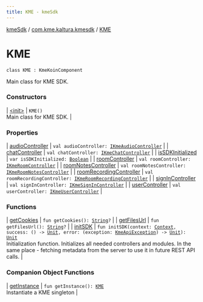 ```yaml
---
title: KME - kmeSdk
---
```


[kmeSdk](../../index.html) / [com.kme.kaltura.kmesdk](../index.html) / [KME](./index.html)

# KME

`class KME : KmeKoinComponent`

Main class for KME SDK.

### Constructors

| [&lt;init&gt;](-init-.html) | `KME()`<br>Main class for KME SDK. |

### Properties

| [audioController](audio-controller.html) | `val audioController: `[`IKmeAudioController`](../../com.kme.kaltura.kmesdk.controller/-i-kme-audio-controller/index.html) |
| [chatController](chat-controller.html) | `val chatController: `[`IKmeChatController`](../../com.kme.kaltura.kmesdk.controller/-i-kme-chat-controller/index.html) |
| [isSDKInitialized](is-s-d-k-initialized.html) | `var isSDKInitialized: `[`Boolean`](https://kotlinlang.org/api/latest/jvm/stdlib/kotlin/-boolean/index.html) |
| [roomController](room-controller.html) | `val roomController: `[`IKmeRoomController`](../../com.kme.kaltura.kmesdk.controller/-i-kme-room-controller/index.html) |
| [roomNotesController](room-notes-controller.html) | `val roomNotesController: `[`IKmeRoomNotesController`](../../com.kme.kaltura.kmesdk.controller/-i-kme-room-notes-controller/index.html) |
| [roomRecordingController](room-recording-controller.html) | `val roomRecordingController: `[`IKmeRoomRecordingController`](../../com.kme.kaltura.kmesdk.controller/-i-kme-room-recording-controller/index.html) |
| [signInController](sign-in-controller.html) | `val signInController: `[`IKmeSignInController`](../../com.kme.kaltura.kmesdk.controller/-i-kme-sign-in-controller/index.html) |
| [userController](user-controller.html) | `val userController: `[`IKmeUserController`](../../com.kme.kaltura.kmesdk.controller/-i-kme-user-controller/index.html) |

### Functions

| [getCookies](get-cookies.html) | `fun getCookies(): `[`String`](https://kotlinlang.org/api/latest/jvm/stdlib/kotlin/-string/index.html)`?` |
| [getFilesUrl](get-files-url.html) | `fun getFilesUrl(): `[`String`](https://kotlinlang.org/api/latest/jvm/stdlib/kotlin/-string/index.html)`?` |
| [initSDK](init-s-d-k.html) | `fun initSDK(context: `[`Context`](https://developer.android.com/reference/android/content/Context.html)`, success: () -> `[`Unit`](https://kotlinlang.org/api/latest/jvm/stdlib/kotlin/-unit/index.html)`, error: (exception: `[`KmeApiException`](../../com.kme.kaltura.kmesdk.rest/-kme-api-exception/index.html)`) -> `[`Unit`](https://kotlinlang.org/api/latest/jvm/stdlib/kotlin/-unit/index.html)`): `[`Unit`](https://kotlinlang.org/api/latest/jvm/stdlib/kotlin/-unit/index.html)<br>Initialization function. Initializes all needed controllers and modules. In the same place - fetching metadata from the server to use it in future REST API calls. |

### Companion Object Functions

| [getInstance](get-instance.html) | `fun getInstance(): `[`KME`](./index.html)<br>Instantiate a KME singleton |

